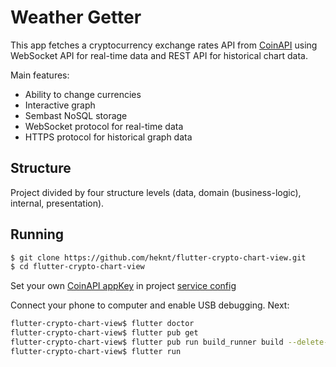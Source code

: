# Weather Getter
This app fetches a cryptocurrency exchange rates API from [CoinAPI](https://docs.coinapi.io) using WebSocket API for real-time data and REST API for historical chart data.

Main features:
- Ability to change currencies
- Interactive graph
- Sembast NoSQL storage
- WebSocket protocol for real-time data
- HTTPS protocol for historical graph data

## Structure
Project divided by four structure levels (data, domain (business-logic), internal, presentation).

## Running
```bash
$ git clone https://github.com/heknt/flutter-crypto-chart-view.git
$ cd flutter-crypto-chart-view
```
Set your own [CoinAPI appKey](https://docs.coinapi.io/) in project [service config](https://github.com/heknt/flutter-crypto-chart-view/blob/master/lib/data/api/utils/services/settings/config.dart)

Connect your phone to computer and enable USB debugging. Next:
```bash
flutter-crypto-chart-view$ flutter doctor
flutter-crypto-chart-view$ flutter pub get
flutter-crypto-chart-view$ flutter pub run build_runner build --delete-conflicting-outputs
flutter-crypto-chart-view$ flutter run
```
